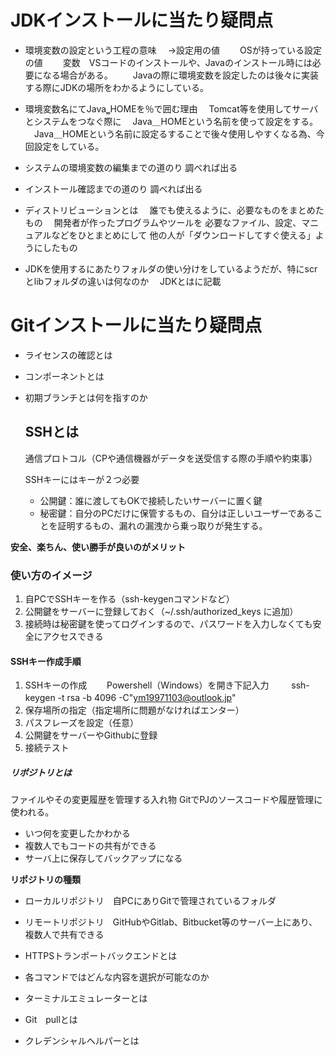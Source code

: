# JDKインストールに当たり疑問点
 - 環境変数の設定という工程の意味
  　→設定用の値
  　　OSが持っている設定の値
  　　変数　VSコードのインストールや、Javaのインストール時には必要になる場合がある。
  　　Javaの際に環境変数を設定したのは後々に実装する際にJDKの場所をわかるようにしている。

 - 環境変数名にてJava‗HOMEを％で囲む理由
  　Tomcat等を使用してサーバとシステムをつなぐ際に
  　Java＿HOMEという名前を使って設定をする。
  　Java＿HOMEという名前に設定るすることで後々使用しやすくなる為、今回設定をしている。

 - システムの環境変数の編集までの道のり
   調べれば出る

 - インストール確認までの道のり
    調べれば出る
 
 - ディストリビューションとは
  　誰でも使えるように、必要なものをまとめたもの
  　開発者が作ったプログラムやツールを
必要なファイル、設定、マニュアルなどをひとまとめにして
他の人が「ダウンロードしてすぐ使える」ようにしたもの

 - JDKを使用するにあたりフォルダの使い分けをしているようだが、特にscrとlibフォルダの違いは何なのか
  　JDKとはに記載

# Gitインストールに当たり疑問点
 - ライセンスの確認とは 
 - コンポーネントとは
 - 初期ブランチとは何を指すのか
 
   ## SSHとは
     通信プロトコル（CPや通信機器がデータを送受信する際の手順や約束事）

     SSHキーにはキーが２つ必要
     - 公開鍵：誰に渡してもOKで接続したいサーバーに置く鍵
     - 秘密鍵：自分のPCだけに保管するもの、自分は正しいユーザーであることを証明するもの、漏れの漏洩から乗っ取りが発生する。
  
  __安全、楽ちん、使い勝手が良いのがメリット__

  ### 使い方のイメージ
   1. 自PCでSSHキーを作る（ssh-keygenコマンドなど）
   2. 公開鍵をサーバーに登録しておく（~/.ssh/authorized_keys に追加）
   3. 接続時は秘密鍵を使ってログインするので、パスワードを入力しなくても安全にアクセスできる
   
  #### SSHキー作成手順
   1. SSHキーの作成
   　　Powershell（Windows）を開き下記入力
   　　 ssh-keygen -t rsa -b 4096 -C"ym19971103@outlook.jp"   　　
   2. 保存場所の指定（指定場所に問題がなければエンター）
   3. パスフレーズを設定（任意）
   4. 公開鍵をサーバーやGithubに登録
   5. 接続テスト
   
  ##### リポジトリとは
  ファイルやその変更履歴を管理する入れ物
  GitでPJのソースコードや履歴管理に使われる。
  - いつ何を変更したかわかる
  - 複数人でもコードの共有ができる
  - サーバ上に保存してバックアップになる
  
  __リポジトリの種類__
  - ローカルリポジトリ　自PCにありGitで管理されているフォルダ
  - リモートリポジトリ　GitHubやGitlab、Bitbucket等のサーバー上にあり、複数人で共有できる
  
  

 - HTTPSトランポートバックエンドとは
 - 各コマンドではどんな内容を選択が可能なのか
 - ターミナルエミュレーターとは
 - Git　pullとは
 - クレデンシャルヘルパーとは

